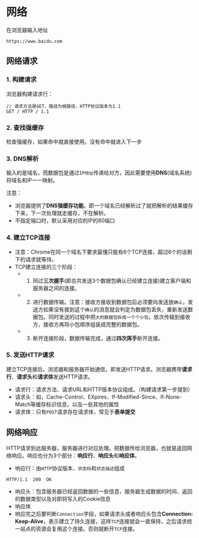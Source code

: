 # 网络

在浏览器输入地址

```
https://www.baidu.com
```

## 网络请求

### 1. 构建请求

浏览器构建请求行：

```
// 请求方法是GET，路径为根路径，HTTP协议版本为1.1
GET / HTTP / 1.1
```

### 2. 查找强缓存

检查强缓存，如果命中就直接使用。没有命中就进入下一步

### 3. DNS解析

输入的是域名，而数据包是通过`IP地址`传递给对方，因此需要使用**DNS**(域名系统)将域名和IP一一映射。

注意：
- 浏览器提供了**DNS强缓存功能**。即一个域名已经解析过了就把解析的结果缓存下来，下一次处理就走缓存，不在解析。
- 不指定端口时，默认采用对应的IP的80端口

### 4. 建立TCP连接

- 注意：Chrome在同一个域名下要求最懂只能有6个TCP连接，超过6个的话剩下的请求就等待。
- TCP建立连接的三个阶段：
    - 1. 同过**三次握手**(即总共发送3个数据包确认已经建立连接)建立客户端和服务器之间的连接。
    - 2. 进行数据传输。注意：接收方接收到数据包后必须要向发送放`确认`，发送方如果没有接到这个`确认`的消息就会判定为数据包丢失，重新发送数据包。同时发送的过程中把`大的数据包拆成一个个小包`，依次传输到接收方，接收方再将小包顺序组装成完整的数据包。
    - 3. 断开连接阶段，数据传输完成，通过**四次挥手**断开连接。

### 5. 发送HTTP请求

建立TCP连接后，浏览器和服务器开始通信，即发送HTTP请求。浏览器携带**请求行**、**请求头**和**请求体**发送HTTP请求。

- 请求行：请求方法、请求URL和HTTP版本协议组成。（构建请求第一步提到）
- 请求头：如，Cache-Control、EXpires、If-Modified-Since、If-None-Match等缓存标识信息，以及一些其他的属性
- 请求体：只有`POST`请求存在请求体，常见于**表单提交**

## 网络响应

HTTP请求到达服务器，服务器进行对应处理。把数据传给浏览器，也就是返回网络响应。响应也分为3个部分：**响应行**、**响应头**和**响应体**。

- 响应行：由`HTTP`协议版本、`状态码`和`状态描述`组成
```
HTTP/1.1  200  OK
```
- 响应头：包含服务器已经返回数据的一些信息，服务器生成数据的时间、返回的数据类型以及对即将写入的Cookie信息
- 响应体
- 响应完之后要判断`Connection`字段，如果请求头或者响应头包含**Connection: Keep-Alive**，表示建立了持久连接，这样`TCP`连接就会一直保持，之后请求统一站点的资源会复用这个连接。否则就断开`TCP`连接。
